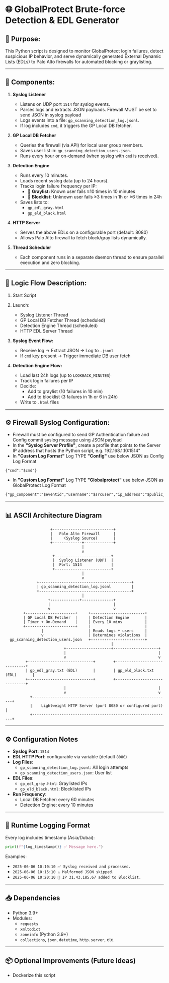 
# 🌐 GlobalProtect Brute-force Detection & EDL Generator

## 🧩 Purpose:
This Python script is designed to monitor GlobalProtect login failures, detect suspicious IP behavior, and serve dynamically generated External Dynamic Lists (EDLs) to Palo Alto firewalls for automated blocking or graylisting.

---

## 🧱 Components:

1. **Syslog Listener**
   - Listens on UDP port `1514` for syslog events.
   - Parses logs and extracts JSON payloads. Firewall MUST be set to send JSON in syslog payload
   - Logs events into a file: `gp_scanning_detection_log.jsonl`.
   - If log includes `cmd`, it triggers the GP Local DB fetcher.

2. **GP Local DB Fetcher**
   - Queries the firewall (via API) for local user group members.
   - Saves user list in: `gp_scanning_detection_users.json`.
   - Runs every hour or on-demand (when syslog with `cmd` is received).

3. **Detection Engine**
   - Runs every 10 minutes.
   - Loads recent syslog data (up to 24 hours).
   - Tracks login failure frequency per IP:
     - 🔘 **Graylist:** Known user fails ≥10 times in 10 minutes
     - 🔴 **Blocklist:** Unknown user fails ≥3 times in 1h or ≥6 times in 24h
   - Saves lists to:
     - `gp_edl_gray.html`
     - `gp_eld_black.html`

4. **HTTP Server**
   - Serves the above EDLs on a configurable port (default: 8080)
   - Allows Palo Alto firewall to fetch block/gray lists dynamically.

5. **Thread Scheduler**
   - Each component runs in a separate daemon thread to ensure parallel execution and zero blocking.

---

## 🔁 Logic Flow Description:

1. Start Script
2. Launch:
   - Syslog Listener Thread
   - GP Local DB Fetcher Thread (scheduled)
   - Detection Engine Thread (scheduled)
   - HTTP EDL Server Thread

3. **Syslog Event Flow:**
   - Receive log → Extract JSON → Log to `.jsonl`
   - If `cmd` key present → Trigger immediate DB user fetch

4. **Detection Engine Flow:**
   - Load last 24h logs (up to `LOOKBACK_MINUTES`)
   - Track login failures per IP
   - Decide:
     - Add to graylist (10 failures in 10 min)
     - Add to blocklist (3 failures in 1h or 6 in 24h)
   - Write to `.html` files

---

## ⚙️ Firewall Syslog Configuration:
- Firewall must be configured to send GP Authentication failure and Config commit syslog message using JSON payload
- In the **"Syslog Server Profile"**, create a profile that points to the Server IP address that hosts the Python script, e.g. 192.168.1.10:1514"
- In **"Custom Log Format"** Log TYPE **"Config"** use below JSON as Config Log Format
```
{"cmd":"$cmd"}
``` 
- In **"Custom Log Format"** Log TYPE **"Globalprotect"** use below JSON as GlobalProtect Log Format
```
{"gp_component":"$eventid","username":"$srcuser","ip_address":"$public_ip","region":"$srcregion","time":"$receive_time"}
```

---

## 📊 ASCII Architecture Diagram

```
                    +---------------------------+
                    |   Palo Alto Firewall      |
                    |     (Syslog Source)       |
                    +-------------+-------------+
                                  |
                                  v
                     +-------------------------+
                     |  Syslog Listener (UDP)  |
                     |  Port: 1514             |
                     +-------------------------+
                                  |
                                  v
              +-----------------------------------------+
              | gp_scanning_detection_log.jsonl         |
              +-----------------------------------------+
                                  |
                   +-------------+--------------+
                   |                            |
                   v                            v
        +----------------------+     +------------------------+
        | GP Local DB Fetcher  |     | Detection Engine       |
        | Timer + On-Demand    |     | Every 10 mins          |
        +----------------------+     |                        |
                |                    | Reads logs + users     |
                v                    | Determines violations  |
  gp_scanning_detection_users.json   +------------------------+
                                               |
                          +--------------------+--------------------+
                          |                                         |
                          v                                         v
         +-----------------------------+        +------------------------------+
         | gp_edl_gray.txt (EDL)       |        | gp_eld_black.txt (EDL)       |
         +-----------------------------+        +------------------------------+
                          |                                         |
                          v                                         v
           +-------------------------------------------------------------+
           |    Lightweight HTTP Server (port 8080 or configured port)   |
           +-------------------------------------------------------------+
```

---

## ⚙️ Configuration Notes

- **Syslog Port**: `1514`
- **EDL HTTP Port**: configurable via variable (default `8080`)
- **Log Files**:
  - `gp_scanning_detection_log.jsonl`: All login attempts
  - `gp_scanning_detection_users.json`: User list
- **EDL Files**:
  - `gp_edl_gray.html`: Graylisted IPs
  - `gp_eld_black.html`: Blocklisted IPs
- **Run Frequency**:
  - Local DB Fetcher: every 60 minutes
  - Detection Engine: every 10 minutes

---

## 🧾 Runtime Logging Format

Every log includes timestamp (Asia/Dubai):

```python
print(f"{log_timestamp()} ✅ Message here.")
```

Examples:
- `2025-06-06 10:10:10 ✅ Syslog received and processed.`
- `2025-06-06 10:15:10 ⚠️ Malformed JSON skipped.`
- `2025-06-06 10:20:10 🔴 IP 31.43.185.67 added to Blocklist.`

---

## 📥 Dependencies

- Python 3.9+
- Modules:
  - `requests`
  - `xmltodict`
  - `zoneinfo` (Python 3.9+)
  - `collections`, `json`, `datetime`, `http.server`, etc.

---

## 📦 Optional Improvements (Future Ideas)
- Dockerize this script
